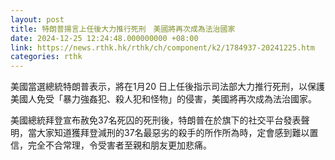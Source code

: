 ```yaml
---
layout: post
title: 特朗普揚言上任後大力推行死刑　美國將再次成為法治國家
date: 2024-12-25 12:24:48.000000000 +08:00
link: https://news.rthk.hk/rthk/ch/component/k2/1784937-20241225.htm
categories: rthk
---
```


美國當選總統特朗普表示，將在1月20 日上任後指示司法部大力推行死刑，以保護美國人免受「暴力強姦犯、殺人犯和怪物」的侵害，美國將再次成為法治國家。

美國總統拜登宣布赦免37名死囚的死刑後，特朗普在於旗下的社交平台發表聲明，當大家知道獲拜登減刑的37名最惡劣的殺手的所作所為時，定會感到難以置信，完全不合常理，令受害者至親和朋友更加悲痛。

